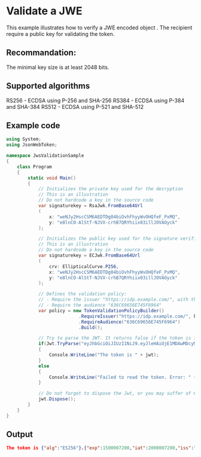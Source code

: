 # Validate a JWE 
This example illustrates how to verify a JWE encoded object    . 
The recipient require a public key for validating the token. 

## Recommandation: 
The minimal key size is at least 2048 bits.

## Supported algorithms
RS256 - ECDSA using P-256 and SHA-256
RS384 - ECDSA using P-384 and SHA-384
RS512 - ECDSA using P-521 and SHA-512

## Example code
```C#
using System;
using JsonWebToken;

namespace JwsValidationSample
{
    class Program
    {
        static void Main()
        {
            // Initializes the private key used for the decryption
            // This is an illustration
            // Do not hardcode a key in the source code
            var signaturekey = RsaJwk.FromBase64Url
            (
                x: "weNJy2HscCSM6AEDTDg04biOvhFhyyWvOHQfeF_PxMQ",
                y: "e8lnCO-AlStT-NJVX-crhB7QRYhiix03illJOVAOyck"
            );

            // Initializes the public key used for the signature verification
            // This is an illustration
            // Do not hardcode a key in the source code
            var signaturekey = ECJwk.FromBase64Url
            (
                crv: EllipticalCurve.P256,
                x: "weNJy2HscCSM6AEDTDg04biOvhFhyyWvOHQfeF_PxMQ",
                y: "e8lnCO-AlStT-NJVX-crhB7QRYhiix03illJOVAOyck"
            );

            // Defines the validation policy: 
            // - Require the issuer "https://idp.example.com/", with the predefined EC key, with the signature algorithm ES256
            // - Require the audience "636C69656E745F6964"
            var policy = new TokenValidationPolicyBuilder()
                           .RequireIssuer("https://idp.example.com/", key, SignatureAlgorithm.EcdsaSha256)
                           .RequireAudience("636C69656E745F6964")
                           .Build();

            // Try to parse the JWT. It returns false if the token is invalid
            if(Jwt.TryParse("eyJhbGciOiJIUzI1NiJ9.eyJleHAiOjE1MDAwMDcyMDAsImlhdCI6MjAwMDAwNzIwMCwiaXNzIjoiaHR0cHM6Ly9pZHAuZXhhbXBsZS5jb20vIiwiYXVkIjoiNjM2QzY5NjU2RTc0NUY2OTY0In0.YrrT1Ddp1ampsDd2GwYZoTz_bUnLt_h--f16wsWBedk", policy, out Jwt jwt))
            {
                Console.WriteLine("The token is " + jwt);
            }
            else
            {
                Console.WriteLine("Failed to read the token. Error: " + Environment.NewLine + jwt.Error);
            }

            // Do not forget to dispose the Jwt, or you may suffer of GC impacts
            jwt.Dispose();
        }
    }
}
```
## Output
```JSON
The token is {"alg":"ES256"}.{"exp":1500007200,"iat":2000007200,"iss":"https://idp.example.com/","aud":"636C69656E745F6964"}
```